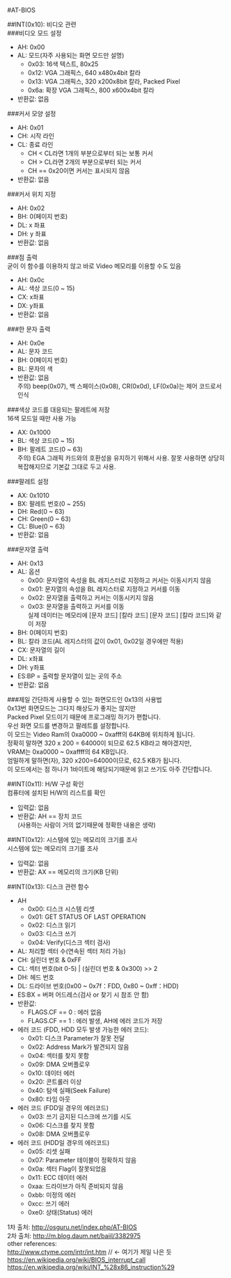 #AT-BIOS

##INT(0x10): 비디오 관련  
###비디오 모드 설정  
* AH: 0x00  
* AL: 모드(자주 사용되는 화면 모드만 설명)  
    * 0x03: 16색 텍스트, 80x25  
    * 0x12: VGA 그래픽스, 640 x480x4bit 칼라  
    * 0x13: VGA 그래픽스, 320 x200x8bit 칼라, Packed Pixel  
    * 0x6a: 확장 VGA 그래픽스, 800 x600x4bit 칼라  
* 반환값: 없음  
  
###커서 모양 설정  
* AH: 0x01  
* CH: 시작 라인  
* CL: 종료 라인  
    * CH < CL라면 1개의 부분으로부터 되는 보통 커서  
    * CH > CL라면 2개의 부분으로부터 되는 커서  
    * CH == 0x20이면 커서는 표시되지 않음  
* 반환값: 없음  
  
###커서 위치 지정  
* AH: 0x02  
* BH: 0(페이지 번호)  
* DL: x 좌표  
* DH: y 좌표  
* 반환값: 없음  
  
###점 출력  
굳이 이 함수를 이용하지 않고 바로 Video 메모리를 이용할 수도 있음  
* AH: 0x0c  
* AL: 색상 코드(0 ~ 15)  
* CX: x좌표  
* DX: y좌표  
* 반환값: 없음  
  
###한 문자 출력  
* AH: 0x0e  
* AL: 문자 코드  
* BH: 0(페이지 번호)  
* BL: 문자의 색  
* 반환값: 없음  
주의) beep(0x07), 백 스페이스(0x08), CR(0x0d), LF(0x0a)는 제어 코드로서 인식  
  
###색상 코드를 대응되는 팔레트에 저장  
16색 모드일 때만 사용 가능  
* AX: 0x1000  
* BL: 색상 코드(0 ~ 15)  
* BH: 팔레트 코드(0 ~ 63)  
주의) EGA 그래픽 카드와의 호환성을 유지하기 위해서 사용. 잘못 사용하면 상당히 복잡해지므로 기본값 그대로 두고 사용.    
  
###팔레트 설정  
* AX: 0x1010  
* BX: 팔레트 번호(0 ~ 255)  
* DH: Red(0 ~ 63)  
* CH: Green(0 ~ 63)  
* CL: Blue(0 ~ 63)  
* 반환값: 없음  
  
###문자열 출력  
* AH: 0x13  
* AL: 옵션  
    * 0x00: 문자열의 속성을 BL 레지스터로 지정하고 커서는 이동시키지 않음  
    * 0x01: 문자열의 속성을 BL 레지스터로 지정하고 커서를 이동  
    * 0x02: 문자열을 출력하고 커서는 이동시키지 않음   
    * 0x03: 문자열을 출력하고 커서를 이동  
      실제 데이터는 메모리에 [문자 코드] [칼라 코드] [문자 코드] [칼라 코드]와 같이 저장  
* BH: 0(페이지 번호)  
* BL: 칼라 코드(AL 레지스터의 값이 0x01, 0x02일 경우에만 적용)  
* CX: 문자열의 길이  
* DL: x좌표  
* DH: y좌표  
* ES:BP = 출력할 문자열이 있는 곳의 주소  
* 반환값: 없음  
  
###제일 간단하게 사용할 수 있는 화면모드인 0x13의 사용법  
0x13번 화면모드는 그다지 해상도가 좋지는 않지만  
Packed Pixel 모드이기 때문에 프로그래밍 하기가 편합니다.  
우선 화면 모드를 변경하고 팔레트를 설정합니다.  
이 모드는 Video Ram의 0xa0000 ~ 0xafff의 64KB에 위치하게 됩니다.  
정확히 말하면 320 x 200 = 64000이 되므로 62.5 KB라고 해야겠지만,  
VRAM는 0xa0000 ~ 0xaffff의 64 KB입니다.  
엄밀하게 말하면(자), 320 x200=64000이므로, 62.5 KB가 됩니다.  
이 모드에서는 점 하나가 1바이트에 해당되기때문에 읽고 쓰기도 아주 간단합니다.  
  
  
##INT(0x11): H/W 구성 확인  
컴퓨터에 설치된 H/W의 리스트를 확인  
* 입력값: 없음  
* 반환값:  AH == 장치 코드  
(사용하는 사람이 거의 없기때문에 정확한 내용은 생략)  
  
  
##INT(0x12): 시스템에 있는 메모리의 크기를 조사  
시스템에 있는 메모리의 크기를 조사  
* 입력값: 없음  
* 반환값: AX == 메모리의 크기(KB 단위)  

##INT(0x13): 디스크 관련 함수  
* AH
    * 0x00: 디스크 시스템 리셋  
    * 0x01: GET STATUS OF LAST OPERATION  
    * 0x02: 디스크 읽기  
    * 0x03: 디스크 쓰기  
    * 0x04: Verify(디스크 섹터 검사)  
* AL: 처리할 섹터 수(연속된 섹터 처리 가능)  
* CH: 실린더 번호 & 0xFF  
* CL: 섹터 번호(bit 0-5) | (실린더 번호 & 0x300) >> 2  
* DH: 헤드 번호  
* DL: 드라이브 번호(0x00 ~ 0x7f：FDD, 0x80 ~ 0xff：HDD)  
* ES:BX = 버퍼 어드레스(검사 or 찾기 시 참조 안 함)  
* 반환값:  
    * FLAGS.CF == 0 : 에러 없음  
    * FLAGS.CF == 1 : 에러 발생, AH에 에러 코드가 저장  
* 에러 코드 (FDD, HDD 모두 발생 가능한 에러 코드):  
    * 0x01: 디스크 Parameter가 잘못 전달  
    * 0x02: Address Mark가 발견되지 않음  
    * 0x04: 섹터를 찾지 못함  
    * 0x09: DMA 오버플로우  
    * 0x10: 데이터 에러  
    * 0x20: 콘트롤러 이상  
    * 0x40: 탐색 실패(Seek Failure)  
    * 0x80: 타임 아웃  
* 에러 코드 (FDD일 경우의 에러코드)  
    * 0x03: 쓰기 금지된 디스크에 쓰기를 시도  
    * 0x06: 디스크를 찾지 못함  
    * 0x08: DMA 오버플로우  
* 에러 코드 (HDD일 경우의 에러코드)  
    * 0x05: 리셋 실패  
    * 0x07: Parameter 테이블이 정확하지 않음  
    * 0x0a: 섹터 Flag이 잘못되었음  
    * 0x11: ECC 데이터 에러  
    * 0xaa: 드라이브가 아직 준비되지 않음
    * 0xbb: 미정의 에러
    * 0xcc: 쓰기 에러  
    * 0xe0: 상태(Status) 에러  
  
  
  
  
1차 출처: http://osguru.net/index.php/AT-BIOS  
2차 출처: http://m.blog.daum.net/baiil/3382975  
other references:  
http://www.ctyme.com/intr/int.htm  // <- 여기가 제일 나은 듯  
https://en.wikipedia.org/wiki/BIOS_interrupt_call  
https://en.wikipedia.org/wiki/INT_%28x86_instruction%29  
